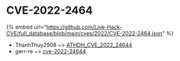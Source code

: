 # CVE-2022-2464
{% embed url="https://github.com/Live-Hack-CVE/full_database/blob/main/cves/2022/CVE-2022-2464.json" %}

* ThanhThuy2908 ~> [ATHDH_CVE_2022_24644](https://www.alice-snow.ru/2022/database/cve-2022-2464/athdh_cve_2022_24644-thanhthuy2908)
* gerr-re ~> [cve-2022-24644](https://www.alice-snow.ru/2022/database/cve-2022-2464/cve-2022-24644-gerr-re)